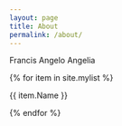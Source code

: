 ```yaml
---
layout: page
title: About
permalink: /about/
---
```


Francis Angelo Angelia

{% for item in site.mylist %}
  <p>{{ item.Name }}</p>
{% endfor %}
